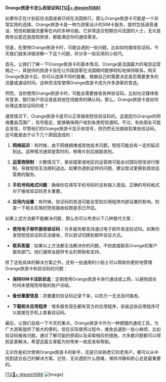 **Orange旅游卡怎么收验证码[[TG💪+ @esim1088](https://t.me/s/esim1088)]**

如果你正在计划前往法国或者已经在法国旅行，那么Orange旅游卡可能是一个非常实用的选择。Orange旅游卡是一种为游客设计的SIM卡服务，提供包括语音通话、短信和数据流量等在内的多种功能。它非常适合短期访问法国的人士，无论是商务出差还是度假旅游，都能满足你的通信需求。

但是，在使用Orange旅游卡时，可能会遇到一些问题，比如如何接收验证码。今天我们就来详细讲解一下这个问题，并分享一些实用的小技巧。

首先，让我们了解一下Orange旅游卡的基本情况。Orange是法国最大的电信运营商之一，其提供的旅游卡旨在让外国游客在法国期间能够轻松地保持联系。购买Orange旅游卡后，你可以选择不同的套餐，根据自己的需要决定是否需要更多的流量或通话时间。这种灵活性使得Orange旅游卡成为许多游客的首选。

然而，当你使用Orange旅游卡时，可能会需要接收各种验证码，比如社交媒体账号登录、银行账户验证或是其他在线服务的确认码。那么，Orange旅游卡是如何处理这类验证码的呢？

通常情况下，Orange旅游卡是可以正常接收短信验证码的。这是因为Orange的网络覆盖范围广，信号稳定，能够确保用户收到各类短信通知。不过，有些朋友可能会发现，尽管他们的Orange旅游卡显示有信号，但仍然无法接收到某些验证码。这可能是由于以下几个原因造成的：

1. **网络延迟**：有时候，由于网络拥堵或其他技术问题，短信可能会有一定的延迟到达。这种情况通常是暂时的，稍等片刻后就能收到。
   
2. **运营商限制**：少数情况下，某些国家或地区的运营商可能会对国际短信进行限制，导致短信无法顺利送达。如果你遇到这样的问题，建议尝试更换到其他运营商的服务。

3. **手机号码格式问题**：确保你在填写手机号码时没有输入错误。正确的号码格式对于接收验证码至关重要。

4. **应用内设置**：有时候，验证码的发送可能会受到应用程序内部设置的影响。检查一下相关应用的短信接收权限是否已开启。

如果上述方法都不能解决问题，那么你可以考虑以下几种替代方案：

- **使用电子邮件接收验证码**：许多服务都支持通过电子邮件发送验证码。如果你发现短信验证码无法接收，可以尝试切换到邮件验证方式。

- **联系客服**：如果以上方法都无法解决你的问题，不妨直接联系Orange的客户服务部门。他们通常会提供专业的帮助和支持。

除了这些具体的解决方案之外，还有一些通用的小贴士可以帮助你更好地管理Orange旅游卡和验证码的问题：

- **保持SIM卡活跃状态**：定期使用Orange旅游卡进行通话或上网，以避免因长时间未使用而导致的账户冻结。

- **备份重要信息**：将重要的验证码记录下来，以防万一无法及时接收。

- **下载相关应用程序**：很多服务现在都有官方的应用程序，安装这些应用程序可以直接在手机上查看验证码。

最后，让我们总结一下今天的重点。Orange旅游卡作为一种便捷的通信工具，为广大游客提供了极大的便利。但在实际使用过程中，难免会遇到一些小麻烦，比如验证码接收问题。通过了解可能的原因以及采取相应的措施，大多数问题都可以得到妥善解决。希望这篇文章能为你带来一些启发和帮助。

无论你是初次使用Orange旅游卡的新手，还是已经熟悉它的老用户，都可以从中找到适合自己的解决方案。记住，无论遇到什么困难，保持冷静和耐心总是最重要的。

[[TG💪+ @esim1088](https://t.me/s/esim1088) ![Image](https://i.postimg.cc/4NQfJmqS/Snipaste-2025-05-13-00-14-12.png)]